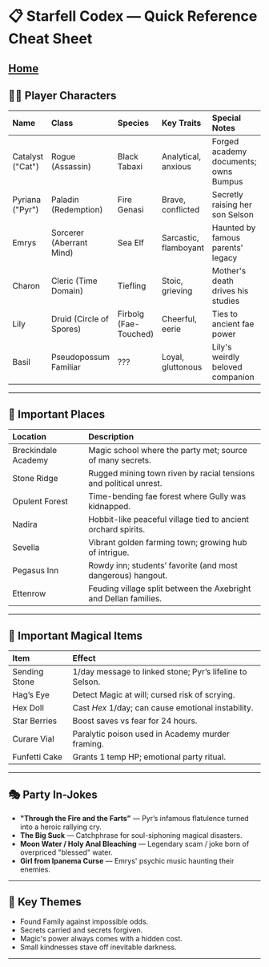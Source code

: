 # 📋 Starfell Codex — Quick Reference Cheat Sheet
[Home](/README.md)
---

## 🧙‍♂️ Player Characters

| Name      | Class    | Species      | Key Traits                 | Special Notes                          |
|:----------|:---------|:-------------|:---------------------------|:--------------------------------------|
| Catalyst ("Cat") | Rogue (Assassin) | Black Tabaxi | Analytical, anxious | Forged academy documents; owns Bumpus |
| Pyriana ("Pyr") | Paladin (Redemption) | Fire Genasi | Brave, conflicted | Secretly raising her son Selson |
| Emrys | Sorcerer (Aberrant Mind) | Sea Elf | Sarcastic, flamboyant | Haunted by famous parents' legacy |
| Charon | Cleric (Time Domain) | Tiefling | Stoic, grieving | Mother's death drives his studies |
| Lily | Druid (Circle of Spores) | Firbolg (Fae-Touched) | Cheerful, eerie | Ties to ancient fae power |
| Basil | Pseudopossum Familiar | ??? | Loyal, gluttonous | Lily's weirdly beloved companion |

---

## 🏰 Important Places

| Location | Description |
|:---------|:------------|
| Breckindale Academy | Magic school where the party met; source of many secrets. |
| Stone Ridge | Rugged mining town riven by racial tensions and political unrest. |
| Opulent Forest | Time-bending fae forest where Gully was kidnapped. |
| Nadira | Hobbit-like peaceful village tied to ancient orchard spirits. |
| Sevella | Vibrant golden farming town; growing hub of intrigue. |
| Pegasus Inn | Rowdy inn; students’ favorite (and most dangerous) hangout. |
| Ettenrow | Feuding village split between the Axebright and Dellan families. |

---

## 🎁 Important Magical Items

| Item | Effect |
|:-----|:-------|
| Sending Stone | 1/day message to linked stone; Pyr’s lifeline to Selson. |
| Hag’s Eye | Detect Magic at will; cursed risk of scrying. |
| Hex Doll | Cast *Hex* 1/day; can cause emotional instability. |
| Star Berries | Boost saves vs fear for 24 hours. |
| Curare Vial | Paralytic poison used in Academy murder framing. |
| Funfetti Cake | Grants 1 temp HP; emotional party ritual. |

---

## 🎭 Party In-Jokes

- **"Through the Fire and the Farts"** — Pyr’s infamous flatulence turned into a heroic rallying cry.
- **The Big Suck** — Catchphrase for soul-siphoning magical disasters.
- **Moon Water / Holy Anal Bleaching** — Legendary scam / joke born of overpriced "blessed" water.
- **Girl from Ipanema Curse** — Emrys' psychic music haunting their enemies.

---

## 🌟 Key Themes

- Found Family against impossible odds.
- Secrets carried and secrets forgiven.
- Magic's power always comes with a hidden cost.
- Small kindnesses stave off inevitable darkness.

---